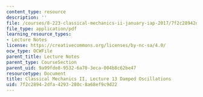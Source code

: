 ```yaml
---
content_type: resource
description: ''
file: /courses/8-223-classical-mechanics-ii-january-iap-2017/7f2c28942dfa4293280c8a68ef9c9d22_MIT8_223IAP17_Lec13.pdf
file_type: application/pdf
learning_resource_types:
- Lecture Notes
license: https://creativecommons.org/licenses/by-nc-sa/4.0/
ocw_type: OCWFile
parent_title: Lecture Notes
parent_type: CourseSection
parent_uid: 9a99fde8-9532-6a70-3eca-004b8c62be47
resourcetype: Document
title: Classical Mechanics II, Lecture 13 Damped Oscillations
uid: 7f2c2894-2dfa-4293-280c-8a68ef9c9d22
---
```

